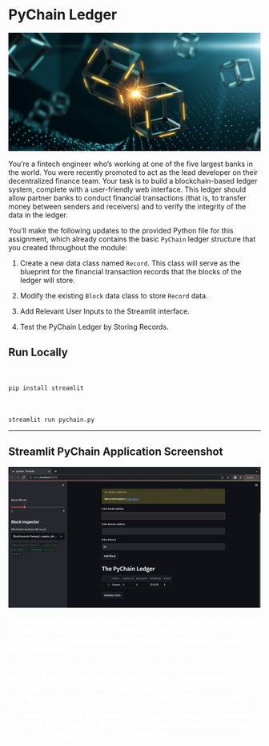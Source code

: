 # PyChain Ledger

![alt=""](application-image.png)

You’re a fintech engineer who’s working at one of the five largest banks in the world. You were recently promoted to act as the lead developer on their decentralized finance team. Your task is to build a blockchain-based ledger system, complete with a user-friendly web interface. This ledger should allow partner banks to conduct financial transactions (that is, to transfer money between senders and receivers) and to verify the integrity of the data in the ledger.

You’ll make the following updates to the provided Python file for this assignment, which already contains the basic `PyChain` ledger structure that you created throughout the module:

1. Create a new data class named `Record`. This class will serve as the blueprint for the financial transaction records that the blocks of the ledger will store.

2. Modify the existing `Block` data class to store `Record` data.

3. Add Relevant User Inputs to the Streamlit interface.

4. Test the PyChain Ledger by Storing Records.


## Run Locally

<span style="color:white;font-weight:100;font-size:15px">
    <b>Install Streamlit:</b>
</span>

    pip install streamlit
    
<span style="color:white;font-weight:100;font-size:15px">
    <b>Run Streamlit App:</b>
</span>

    streamlit run pychain.py

---
## Streamlit PyChain Application Screenshot

![alt=""](Sc1.png)

<span style="color:white;font-weight:100;font-size:15px">
    <b>
    This Streamlit Application mimics a blockchain-based ledger system that allows users to conduct financial transactions (transfer money between senders and receivers) and to verify the integrity of the data in the ledger.
        <br></br>
    To use the application, the user is prompted to enter a Sender address, Receiver address, and the Amount of crypto to send. The "PyChain Ledger" tracks and stores the transactions and the user is able to inspect each block/transaction using the "Block Inspector" drop-down menu located to the left of the application. The user is also able to evaluate the Blockchain Ledger System by clicking the "Validate Chain" button, which compares the hash of the previous block to the previous hash of the current block. </b>
</span>